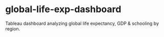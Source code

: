 # global-life-exp-dashboard
Tableau dashboard analyzing global life expectancy, GDP &amp; schooling by region.
